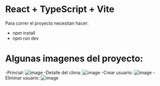 # React + TypeScript + Vite

Para correr el proyecto necesitan hacer:
- npm install
- npm run dev

# Algunas imagenes del proyecto:

-Princial:
![image](https://github.com/user-attachments/assets/a721697d-4d50-410e-b0f6-8a7266901bcb)
-Detalle del clima:
![image](https://github.com/user-attachments/assets/f12d17f0-d033-45e8-9675-09d5f2c05ae6)
-Crear usuario:
![image](https://github.com/user-attachments/assets/24a1fd60-33c3-45d9-841f-a1e8a82fa3cb)
-Eliminar usuario:
![image](https://github.com/user-attachments/assets/91d0d7f0-e3ae-4cfc-a18c-a46626003720)




